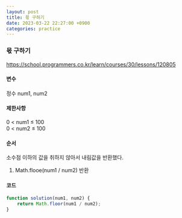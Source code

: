 ```yaml
---
layout: post
title: 몫 구하기
date: 2023-03-22 22:27:00 +0900
categories: practice
---
```

### 몫 구하기    
https://school.programmers.co.kr/learn/courses/30/lessons/120805    
    
#### 변수    
정수 num1, num2     
    
#### 제한사항    
0 < num1 ≤ 100    
0 < num2 ≤ 100    
    
#### 순서    
소수점 이하의 값을 취하지 않아서 내림값을 반환했다.    
1. Math.flooe(num1 / num2) 반환    
    
#### 코드    
```JavaScript
function solution(num1, num2) {
    return Math.floor(num1 / num2);
}
```
